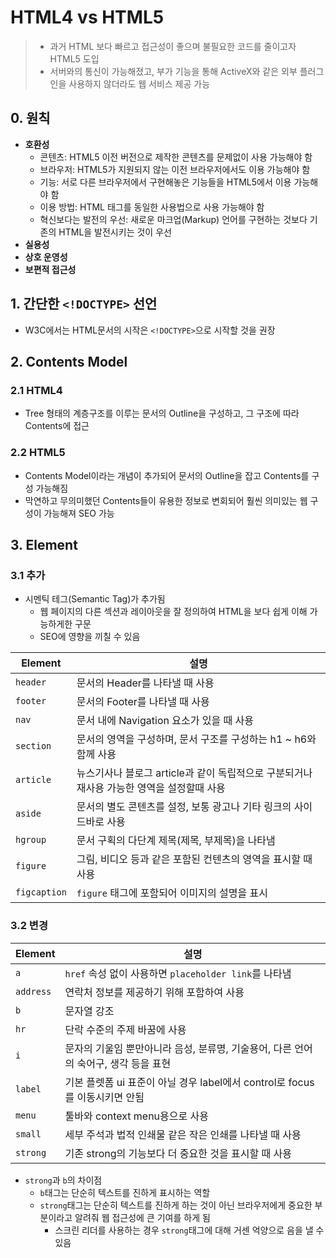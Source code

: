 # HTML4 vs HTML5
> - 과거 HTML 보다 빠르고 접근성이 좋으며 불필요한 코드를 줄이고자 HTML5 도입
> - 서버와의 통신이 가능해졌고, 부가 기능을 통해 ActiveX와 같은 외부 플러그인을 사용하지 않더라도 웹 서비스 제공 가능

## 0. 원칙
- **호환성**
  - 콘텐츠: HTML5 이전 버전으로 제작한 콘텐츠를 문제없이 사용 가능해야 함
  - 브라우저: HTML5가 지원되지 않는 이전 브라우저에서도 이용 가능해야 함
  - 기능: 서로 다른 브라우저에서 구현해놓은 기능들을 HTML5에서 이용 가능해야 함
  - 이용 방법: HTML 태그를 동일한 사용법으로 사용 가능해야 함
  - 혁신보다는 발전의 우선: 새로운 마크업(Markup) 언어를 구현하는 것보다 기존의 HTML을 발전시키는 것이 우선
- **실용성**
- **상호 운영성**
- **보편적 접근성**

## 1. 간단한 `<!DOCTYPE>` 선언
- W3C에서는 HTML문서의 시작은 `<!DOCTYPE>`으로 시작할 것을 권장

## 2. Contents Model
### 2.1 HTML4
- Tree 형태의 계층구조를 이루는 문서의 Outline을 구성하고, 그 구조에 따라 Contents에 접근

### 2.2 HTML5
- Contents Model이라는 개념이 추가되어 문서의 Outline을 잡고 Contents를 구성 가능해짐
- 막연하고 무의미했던 Contents들이 유용한 정보로 변회되어 훨씬 의미있는 웹 구성이 가능해져 SEO 가능

## 3. Element
### 3.1 추가
  - 시멘틱 테그(Semantic Tag)가 추가됨
    - 웹 페이지의 다른 섹션과 레이아웃을 잘 정의하여 HTML을 보다 쉽게 이해 가능하게한 구문
    - SEO에 영향을 끼칠 수 있음

| Element                    | 설명                                                                                      |
| -------------------------- | ----------------------------------------------------------------------------------------- |
| `header`                   | 문서의 Header를 나타낼 때 사용                                                            |
| `footer`                   | 문서의 Footer를 나타낼 때 사용                                                            |
| `nav`                      | 문서 내에 Navigation 요소가 있을 때 사용                                                  |
| `section`                  | 문서의 영역을 구성하며, 문서 구조를 구성하는 h1 ~ h6와 함께 사용                          |
| `article`                  | 뉴스기사나 블로그 article과 같이 독립적으로 구분되거나 재사용 가능한 영역을 설정할때 사용 |
| `aside`                    | 문서의 별도 콘텐츠를 설정, 보통 광고나 기타 링크의 사이드바로 사용                        |
| `hgroup`                   | 문서 구획의 다단계 제목(제목, 부제목)을 나타냄                                            |
| `figure`                   | 그림, 비디오 등과 같은 포함된 컨텐츠의 영역을 표시할 때 사용                              |
| `figcaption`               | `figure` 태그에 포함되어 이미지의 설명을 표시                                             |

### 3.2 변경
| Element                    | 설명                                                                                     |
| -------------------------- | ---------------------------------------------------------------------------------------- |
| `a`                        | `href` 속성 없이 사용하면 `placeholder link`를 나타냄                                    |
| `address`                  | 연락처 정보를 제공하기 위해 포함하여 사용                                                |
| `b`                        | 문자열 강조                                                                              |
| `hr`                       | 단락 수준의 주제 바꿈에 사용                                                             |
| `i`                        | 문자의 기울임 뿐만아니라 음성, 분류명, 기술용어, 다른 언어의 숙어구, 생각 등을 표현      |
| `label`                    | 기본 플렛폼 ui 표준이 아닐 경우 label에서 control로 focus를 이동시키면 안됨              |
| `menu`                     | 툴바와 context menu용으로 사용                                                           |
| `small`                    | 세부 주석과 법적 인쇄물 같은 작은 인쇄를 나타낼 때 사용                                  |
| `strong`                   | 기존 strong의 기능보다 더 중요한 것을 표시할 때 사용                                     |

- `strong`과 `b`의 차이점
  - `b`태그는 단순히 텍스트를 진하게 표시하는 역할
  - `strong`태그는 단순히 텍스트를 진하게 하는 것이 아닌 브라우저에게 중요한 부분이라고 알려줘 웹 접근성에 큰 기여를 하게 됨
    - 스크린 리더를 사용하는 경우 `strong`태그에 대해 거센 억양으로 음을 낼 수 있음
